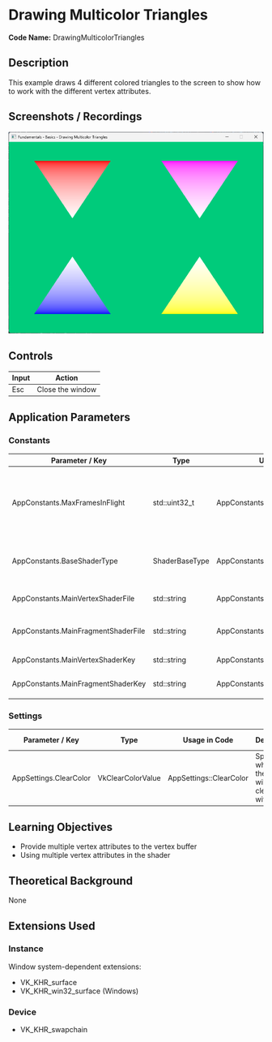 # Drawing Multicolor Triangles

**Code Name:** DrawingMulticolorTriangles

## Description

This example draws 4 different colored triangles to the screen to show how to work with the different vertex attributes.

## Screenshots / Recordings

![](/Docs/ExampleMedia/Fundamentals/Basics/DrawingMulticolorTriangles.png?raw=true)

## Controls

| Input | Action           |
|-------|------------------|
| Esc   | Close the window |

## Application Parameters

### Constants

| Parameter / Key                     | Type           | Usage in Code                        | Description                                                  | Default Value        |
|-------------------------------------|----------------|--------------------------------------|--------------------------------------------------------------|----------------------|
| AppConstants.MaxFramesInFlight      | std::uint32_t  | AppConstants::MaxFramesInFlight      | Maximum number of images to be processed in the render loop. | 2                    |
| AppConstants.BaseShaderType         | ShaderBaseType | AppConstants::BaseShaderType         | Base shader type of the SPIR-V shader.                       | ShaderBaseType::GLSL |
| AppConstants.MainVertexShaderFile   | std::string    | AppConstants::MainVertexShaderFile   | Main vertex shader file path.                                | "triangle.vert.spv"  |
| AppConstants.MainFragmentShaderFile | std::string    | AppConstants::MainFragmentShaderFile | Main fragment shader file path.                              | "triangle.frag.spv"  |
| AppConstants.MainVertexShaderKey    | std::string    | AppConstants::MainVertexShaderKey    | Main vertex shader key.                                      | "vertMain"           |
| AppConstants.MainFragmentShaderKey  | std::string    | AppConstants::MainFragmentShaderKey  | Main fragment Shader key                                     | "fragMain"           |

### Settings

| Parameter / Key        | Type              | Usage in Code           | Description                                            | Default Value |
|------------------------|-------------------|-------------------------|--------------------------------------------------------|---------------|
| AppSettings.ClearColor | VkClearColorValue | AppSettings::ClearColor | Specifies which color the screen will be cleared with. |               |


## Learning Objectives

- Provide multiple vertex attributes to the vertex buffer
- Using multiple vertex attributes in the shader

## Theoretical Background

None

## Extensions Used

### Instance

Window system-dependent extensions:
- VK_KHR_surface
- VK_KHR_win32_surface (Windows)

### Device

- VK_KHR_swapchain
